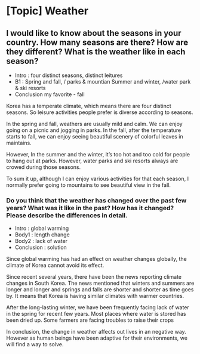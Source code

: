 # [Topic] Weather

## I would like to know about the seasons in your country. How many seasons are there? How are they different? What is the weather like in each season?

- Intro : four distinct seasons, distinct leitures 
- B1 : Spring and fall, / parks & mountian
      Summer and winter, /water park & ski resorts
- Conclusion my favorite - fall

Korea has a temperate climate, which means there are four distinct seasons. So leisure activities people prefer is diverse according to seasons.

In the spring and fall, weathers are usually mild and calm. We can enjoy going on a picnic and jogging in parks. In the fall, after the temperature starts to fall, we can enjoy seeing beautiful scenery of colorful leaves in maintains.

However, In the summer and the winter, it’s too hot and too cold for people to hang out at parks. However, water parks and ski resorts always are crowed during those seasons.

To sum it up, although I can enjoy various activities for that each season, I normally prefer going to mountains to see beautiful view in the fall.

### Do you think that the weather has changed over the past few years? What was it like in the past? How has it changed? Please describe the differences in detail.

- Intro : global warming
- Body1 : length change
- Body2 : lack of water
- Conclusion : solution

Since global warming has had an effect on weather changes globally, the climate of Korea cannot avoid its effect.
                           
Since recent several years, there have been the news reporting climate changes in South Korea. The news mentioned that winters and summers are longer and longer and springs and falls are shorter and shorter as time goes by. It means that Korea is having similar climates with warmer countries. 

After the long-lasting winter, we have been frequently facing lack of water in the spring for recent few years. Most places  where water is stored  has been dried up. Some farmers are facing troubles to raise their crops

In conclusion, the change in weather affects out lives in an negative way. However as human beings have been adaptive for their environments, we will find a way to solve.

